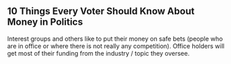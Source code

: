 ## 10 Things Every Voter Should Know About Money in Politics
Interest groups and others like to put their money on safe bets (people who are in office or where there is not really any competition). Office holders will get most of their funding from the industry / topic they oversee. 